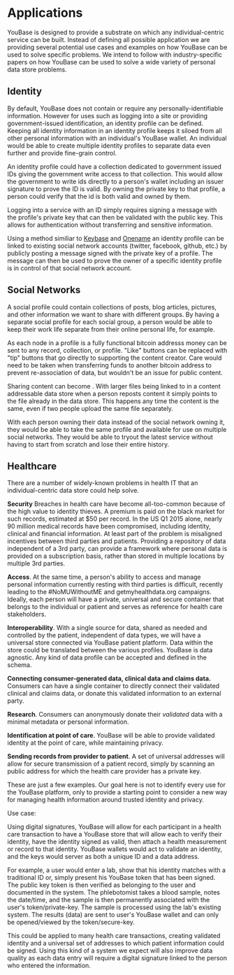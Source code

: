 # Applications

YouBase is designed to provide a substrate on which any individual-centric service can be built. Instead of defining all possible application we are providing several potential use cases and examples on how YouBase can be used to solve specific problems. We intend to follow with industry-specific papers on how YouBase can be used to solve a wide variety of personal data store problems.

## Identity

By default, YouBase does not contain or require any personally-identifiable information.  However for uses such as logging into a site or providing government-issued identification, an identity profile can be defined. Keeping all identity information in an identity profile keeps it siloed from all other personal information with an individual's YouBase wallet. An individual would be able to create multiple identity profiles to separate data even further and provide fine-grain control.

An identity profile could have a collection dedicated to government issued IDs giving the government write access to that collection. This would allow the government to write ids directly to a person's wallet including an issuer signature to prove the ID is valid. By owning the private key to that profile, a person could verify that the id is both valid and owned by them.

Logging into a service with an ID simply requires signing a message with the profile's private key that can then be validated with the public key. This allows for authentication without transferring and sensitive information.

Using a method similiar to [Keybase](https://keybase.io) and [Onename](https://onename.com) an identity profile can be linked to existing social network accounts (twitter, facebook, github, etc.) by publicly posting a message signed with the private key of a profile. The message can then be used to prove the owner of a specific identity profile is in control of that social network account.

## Social Networks

A social profile could contain collections of posts, blog articles, pictures, and other information we want to share with different groups. By having a separate social profile for each social group, a person would be able to keep their work life separate from their online personal life, for example.  

As each node in a profile is a fully functional bitcoin addresss money can be sent to any record, collection, or profile. "Like" buttons can be replaced with "tip" buttons that go directly to supporting the content creator. Care would need to be taken when transferring funds to another bitcoin address to prevent re-association of data, but wouldn't be an issue for public content.

Sharing content can become . With larger files being linked to in a content addressable data store when a person reposts content it simply points to the file already in the data store. This happens any time the content is the same, even if two people upload the same file separately.

With each person owning their data instead of the social network owning it, they would be able to take the same profile and available for use on multiple social networks. They would be able to tryout the latest service without having to start from scratch and lose their entire history.

## Healthcare

There are a number of widely-known problems in health IT that an individual-centric data store could help solve.

**Security** Breaches in health care have become all-too-common because of the high value to identity thieves. A premium is paid on the black market for such records, estimated at $50 per record. In the US Q1 2015 alone, nearly 90 million medical records have been compromised, including identity, clinical and financial information. At least part of the problem is misaligned incentives between third parties and patients. Providing a repository of data independent of a 3rd party, can provide a framework where personal data is provided on a subscription basis, rather than stored in multiple locations by multiple 3rd parties.

**Access**. At the same time, a person's ability to access and manage personal information currently resting with third parties is difficult, recently leading to the #NoMUWithoutME and getmyhealthdata.org campaigns. Ideally, each person will have a private, universal and secure container that belongs to the individual or patient and serves as reference for health care stakeholders.

**Interoperability**. With a single source for data, shared as needed and controlled by the patient, independent of data types, we will have a universal store connected via YouBase patient platform. Data within the store could be translated between the various profiles. YouBase is data agnostic. Any kind of data profile can be accepted and defined in the schema.

**Connecting consumer-generated data, clinical data and claims data.** Consumers can have a single container to directly connect their validated clinical and claims data, or donate this validated information to an external party.

**Research**. Consumers can anonymously donate their *validated* data with a minimal metadata or personal information.

**Identification at point of care**. YouBase will be able to provide validated identity at the point of care, while maintaining privacy.

**Sending records from provider to patient**. A set of universal addresses will allow for secure transmission of a patient record, simply by scanning an public address for which the health care provider has a private key.

These are just a few examples. Our goal here is not to identify every use for the YouBase platform, only to provide a starting point to consider a new way for managing health information around trusted identity and privacy.

Use case:

Using digital signatures, YouBase will allow for each participant in a health care transaction to have a YouBase store that will allow each to verify their identity, have the identity signed as valid, then attach a health measurement or record to that identity.  YouBase wallets would act to validate an identity, and the keys would server as both a unique ID and a data address.

For example, a user would enter a lab, show that his identity matches with a traditional ID or, simply present his YouBase token that has been signed. The public key token is then verified as belonging to the user and documented in the system. The phlebotomist takes a blood sample, notes the date/time, and the sample is then permanently associated with the user's token/private-key. The sample is processed using the lab's existing system. The results (data) are sent to user's YouBase wallet and can only be opened/viewed by the token/secure-key.

This could be applied to many health care transactions, creating validated identity and a universal set of addresses to which patient information could be signed. Using this kind of a system we expect will also improve data quality as each data entry will require a digital signature linked to the person who entered the information.



